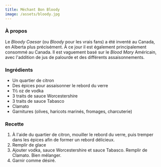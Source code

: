 ```yaml
---
title: Méchant Bon Bloody
image: /assets/bloody.jpg
---
```


### À propos

Le _Bloody Caesar_ (ou _Bloody_ pour les vrais fans) a été inventé au Canada, en Alberta plus précisément. À ce jour il est également principalement consommé au Canada. Il est vaguement basé sur le _Blood Mary_ Américain, avec l'addition de jus de palourde et des différents assaisonnements.

### Ingrédients

- Un quartier de citron
- Des épices pour assaisonner le rebord du verre
- 1½ oz de vodka
- 3 traits de sauce Worcestershire
- 3 traits de sauce Tabasco
- Clamato
- Garnitures (olives, haricots marinés, fromages, charcuterie)

### Recette

1. À l'aide du quartier de citron, mouiller le rebord du verre, puis tremper dans les épices afin de former un rebord délicieux.
2. Remplir de glace
3. Ajouter vodka, sauce Worcestershire et sauce Tabasco. Remplir de Clamato. Bien mélanger.
4. Garnir comme désiré.
